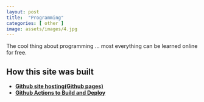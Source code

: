 ```yaml
---
layout: post
title:  "Programming"
categories: [ other ]
image: assets/images/4.jpg
---
```


The cool thing about programming ... most everything can be learned online for free.

## How this site was built

+ **[Github site hosting(Github pages)](https://pages.github.com/)** 
+ **[Github Actions to Build and Deploy](https://docs.github.com/en/pages/getting-started-with-github-pages/configuring-a-publishing-source-for-your-github-pages-site)** 

